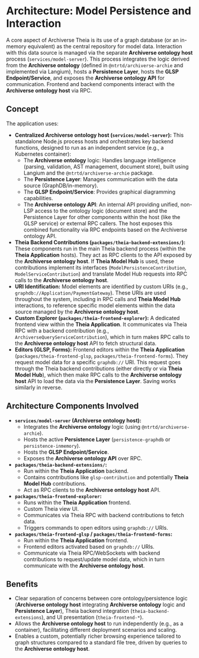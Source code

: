 # Architecture: Model Persistence and Interaction

A core aspect of Archiverse Theia is its use of a graph database (or an in-memory equivalent) as the central repository for model data. Interaction with this data source is managed via the separate **Archiverse ontology host** process (`services/model-server`). This process integrates the logic derived from the **Archiverse ontology** (defined in `@ntrtd/archiverse-archie` and implemented via Langium), hosts a **Persistence Layer**, hosts the **GLSP Endpoint/Service**, and exposes the **Archiverse ontology API** for communication. Frontend and backend components interact with the **Archiverse ontology host** via RPC.

## Concept

The application uses:

*   **Centralized Archiverse ontology host (`services/model-server`):** This standalone Node.js process hosts and orchestrates key backend functions, designed to run as an independent service (e.g., a Kubernetes container):
    *   The **Archiverse ontology** logic: Handles language intelligence (parsing, validation, AST management, document store), built using Langium and the `@ntrtd/archiverse-archie` package.
    *   The **Persistence Layer**: Manages communication with the data source (GraphDB/in-memory).
    *   The **GLSP Endpoint/Service**: Provides graphical diagramming capabilities.
    *   The **Archiverse ontology API**: An internal API providing unified, non-LSP access to the ontology logic (document store) and the Persistence Layer for other components within the host (like the GLSP service) or external RPC callers.
    The host exposes this combined functionality via RPC endpoints based on the Archiverse ontology API.
*   **Theia Backend Contributions (`packages/theia-backend-extensions/`):** These components run in the main Theia backend process (within the **Theia Application** hosts). They act as RPC clients to the API exposed by the **Archiverse ontology host**. If **Theia Model Hub** is used, these contributions implement its interfaces (`ModelPersistenceContribution`, `ModelServiceContribution`) and translate Model Hub requests into RPC calls to the **Archiverse ontology host**.
*   **URI Identification:** Model elements are identified by custom URIs (e.g., `graphdb://Application/PaymentGateway`). These URIs are used throughout the system, including in RPC calls and **Theia Model Hub** interactions, to reference specific model elements within the data source managed by the **Archiverse ontology host**.
*   **Custom Explorer (`packages/theia-frontend-explorer`):** A dedicated frontend view within the **Theia Application**. It communicates via Theia RPC with a backend contribution (e.g., `ArchiverseQueryServiceContribution`), which in turn makes RPC calls to the **Archiverse ontology host** API to fetch structural data.
*   **Editors (GLSP, Forms):** Frontend editors within the **Theia Application** (`packages/theia-frontend-glsp`, `packages/theia-frontend-forms`). They request model data for a specific `graphdb://` URI. This request goes through the Theia backend contributions (either directly or via **Theia Model Hub**), which then make RPC calls to the **Archiverse ontology host** API to load the data via the **Persistence Layer**. Saving works similarly in reverse.

## Architecture Components Involved

*   **`services/model-server` (Archiverse ontology host):**
    *   Integrates the **Archiverse ontology** logic (using `@ntrtd/archiverse-archie`).
    *   Hosts the active **Persistence Layer** (`persistence-graphdb` or `persistence-inmemory`).
    *   Hosts the **GLSP Endpoint/Service**.
    *   Exposes the **Archiverse ontology API** over RPC.
*   **`packages/theia-backend-extensions/`:**
    *   Run within the **Theia Application** backend.
    *   Contains contributions like `glsp-contribution` and potentially **Theia Model Hub** contributions.
    *   Act as RPC clients to the **Archiverse ontology host** API.
*   **`packages/theia-frontend-explorer`:**
    *   Runs within the **Theia Application** frontend.
    *   Custom Theia view UI.
    *   Communicates via Theia RPC with backend contributions to fetch data.
    *   Triggers commands to open editors using `graphdb://` URIs.
*   **`packages/theia-frontend-glsp` / `packages/theia-frontend-forms`:**
    *   Run within the **Theia Application** frontend.
    *   Frontend editors activated based on `graphdb://` URIs.
    *   Communicate via Theia RPC/WebSockets with backend contributions to request/update model data, which in turn communicate with the **Archiverse ontology host**.

## Benefits

*   Clear separation of concerns between core ontology/persistence logic (**Archiverse ontology host** integrating **Archiverse ontology** logic and **Persistence Layer**), Theia backend integration (`theia-backend-extensions`), and UI presentation (`theia-frontend-*`).
*   Allows the **Archiverse ontology host** to run independently (e.g., as a container), facilitating different deployment scenarios and scaling.
*   Enables a custom, potentially richer browsing experience tailored to graph structures compared to a standard file tree, driven by queries to the **Archiverse ontology host**.
